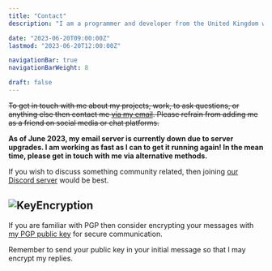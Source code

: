 ```yaml
---
title: "Contact"
description: "I am a programmer and developer from the United Kingdom with many years of experience in popular programming languages."

date: "2023-06-20T09:00:00Z"
lastmod: "2023-06-20T12:00:00Z"

navigationBar: true
navigationBarWeight: 8

draft: false
---
```


~~To get in touch with me about my projects, work, to ask questions, or anything else then contact me [via my email](mailto:contact@viral32111.com). Please refrain from adding me as a friend on social media or chat platforms.~~

**As of June 2023, my email server is currently down due to server upgrades. I am working as fast as I can to get it running again! In the mean time, please get in touch with me via alternative methods.**

If you wish to discuss something community related, then joining [our Discord server](/discord) would be best.

## ![Key](/images/icons/key.png)Encryption

If you are familiar with PGP then consider encrypting your messages with [my PGP public key](/public.txt) for secure communication.

Remember to send your public key in your initial message so that I may encrypt my replies.

